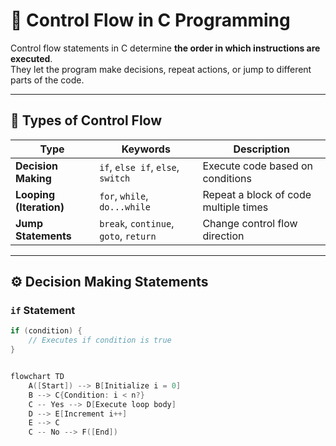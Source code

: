 # 🧭 Control Flow in C Programming

Control flow statements in C determine **the order in which instructions are executed**.  
They let the program make decisions, repeat actions, or jump to different parts of the code.

---

## 🧩 Types of Control Flow

| Type | Keywords | Description |
|------|-----------|-------------|
| **Decision Making** | `if`, `else if`, `else`, `switch` | Execute code based on conditions |
| **Looping (Iteration)** | `for`, `while`, `do...while` | Repeat a block of code multiple times |
| **Jump Statements** | `break`, `continue`, `goto`, `return` | Change control flow direction |

---

## ⚙️ Decision Making Statements

### `if` Statement
```c
if (condition) {
    // Executes if condition is true
}


flowchart TD
    A([Start]) --> B[Initialize i = 0]
    B --> C{Condition: i < n?}
    C -- Yes --> D[Execute loop body]
    D --> E[Increment i++]
    E --> C
    C -- No --> F([End])
